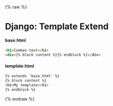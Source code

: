 {% raw %}

# Django: Template Extend

#### base.html
```html
<h1>Common text</h1>
<div>{% block content %}{% endblock %}</div>
```

#### template.html
```html
{% extends 'base.html' %}
{% block content %}
<h1>My template</h1>
{% endblock %}
```

{% endraw %}

